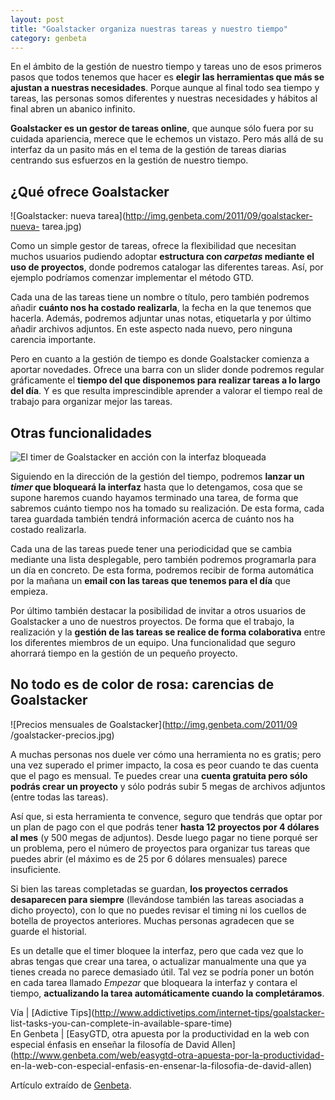 ```yaml
---
layout: post
title: "Goalstacker organiza nuestras tareas y nuestro tiempo"
category: genbeta
---
```




En el ámbito de la gestión de nuestro tiempo y tareas uno de esos primeros
pasos que todos tenemos que hacer es **elegir las herramientas que más se
ajustan a nuestras necesidades**. Porque aunque al final todo sea tiempo y
tareas, las personas somos diferentes y nuestras necesidades y hábitos al
final abren un abanico infinito.

**Goalstacker es un gestor de tareas online**, que aunque sólo fuera por su cuidada apariencia, merece que le echemos un vistazo. Pero más allá de su interfaz da un pasito más en el tema de la gestión de tareas diarias centrando sus esfuerzos en la gestión de nuestro tiempo.  
  

## ¿Qué ofrece Goalstacker

  
![Goalstacker: nueva tarea](http://img.genbeta.com/2011/09/goalstacker-nueva-
tarea.jpg)

Como un simple gestor de tareas, ofrece la flexibilidad que necesitan muchos
usuarios pudiendo adoptar **estructura con _carpetas_ mediante el uso de
proyectos**, donde podremos catalogar las diferentes tareas. Así, por ejemplo
podríamos comenzar implementar el método GTD.

Cada una de las tareas tiene un nombre o título, pero también podremos añadir
**cuánto nos ha costado realizarla**, la fecha en la que tenemos que hacerla.
Además, podremos adjuntar unas notas, etiquetarla y por último añadir archivos
adjuntos. En este aspecto nada nuevo, pero ninguna carencia importante.

Pero en cuanto a la gestión de tiempo es donde Goalstacker comienza a aportar
novedades. Ofrece una barra con un slider donde podremos regular gráficamente
el **tiempo del que disponemos para realizar tareas a lo largo del día**. Y es
que resulta imprescindible aprender a valorar el tiempo real de trabajo para
organizar mejor las tareas.

## Otras funcionalidades

  
![El timer de Goalstacker en acción con la interfaz
bloqueada](http://img.genbeta.com/2011/09/goalstacker-timer.jpg)

Siguiendo en la dirección de la gestión del tiempo, podremos **lanzar un
_timer_ que bloqueará la interfaz** hasta que lo detengamos, cosa que se
supone haremos cuando hayamos terminado una tarea, de forma que sabremos
cuánto tiempo nos ha tomado su realización. De esta forma, cada tarea guardada
también tendrá información acerca de cuánto nos ha costado realizarla.

Cada una de las tareas puede tener una periodicidad que se cambia mediante una
lista desplegable, pero también podremos programarla para un día en concreto.
De esta forma, podremos recibir de forma automática por la mañana un **email
con las tareas que tenemos para el día** que empieza.

Por último también destacar la posibilidad de invitar a otros usuarios de
Goalstacker a uno de nuestros proyectos. De forma que el trabajo, la
realización y la **gestión de las tareas se realice de forma colaborativa**
entre los diferentes miembros de un equipo. Una funcionalidad que seguro
ahorrará tiempo en la gestión de un pequeño proyecto.

## No todo es de color de rosa: carencias de Goalstacker

  
![Precios mensuales de Goalstacker](http://img.genbeta.com/2011/09
/goalstacker-precios.jpg)

A muchas personas nos duele ver cómo una herramienta no es gratis; pero una
vez superado el primer impacto, la cosa es peor cuando te das cuenta que el
pago es mensual. Te puedes crear una **cuenta gratuita pero sólo podrás crear
un proyecto** y sólo podrás subir 5 megas de archivos adjuntos (entre todas
las tareas).

Así que, si esta herramienta te convence, seguro que tendrás que optar por un
plan de pago con el que podrás tener **hasta 12 proyectos por 4 dólares al
mes** (y 500 megas de adjuntos). Desde luego pagar no tiene porqué ser un
problema, pero el número de proyectos para organizar tus tareas que puedes
abrir (el máximo es de 25 por 6 dólares mensuales) parece insuficiente.

Si bien las tareas completadas se guardan, **los proyectos cerrados
desaparecen para siempre** (llevándose también las tareas asociadas a dicho
proyecto), con lo que no puedes revisar el timing ni los cuellos de botella de
proyectos anteriores. Muchas personas agradecen que se guarde el historial.

Es un detalle que el timer bloquee la interfaz, pero que cada vez que lo abras
tengas que crear una tarea, o actualizar manualmente una que ya tienes creada
no parece demasiado útil. Tal vez se podría poner un botón en cada tarea
llamado _Empezar_ que bloqueara la interfaz y contara el tiempo,
**actualizando la tarea automáticamente cuando la completáramos**.

Vía | [Adictive Tips](http://www.addictivetips.com/internet-tips/goalstacker-
list-tasks-you-can-complete-in-available-spare-time)  
En Genbeta | [EasyGTD, otra apuesta por la productividad en la web con
especial énfasis en enseñar la filosofía de David
Allen](http://www.genbeta.com/web/easygtd-otra-apuesta-por-la-productividad-
en-la-web-con-especial-enfasis-en-ensenar-la-filosofia-de-david-allen)

Artículo extraído de [Genbeta](http://www.genbeta.com).